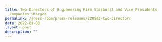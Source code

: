 ```yaml
---
title: Two Directors of Engineering Firm Starburst and Vice Presidents of Two
  Companies Charged
permalink: /press-room/press-releases/220803-two-Directors
date: 2022-08-08
layout: post
description: ""
---
```

